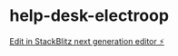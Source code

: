 # help-desk-electroop

[Edit in StackBlitz next generation editor ⚡️](https://stackblitz.com/~/github.com/Ziac/help-desk-electroop)